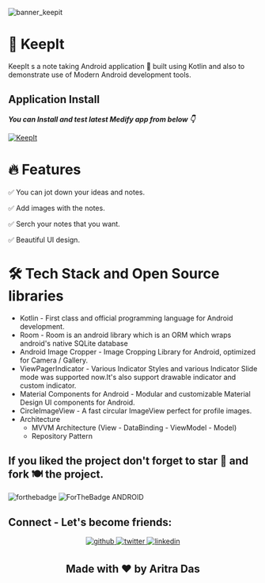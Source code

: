 ![banner_keepit](https://user-images.githubusercontent.com/80090908/192719856-94b8fcc8-8fdc-4380-bcc0-c79a1af5b138.png)


# 📔 KeepIt
KeepIt s a note taking Android application 📱 built using Kotlin and also to demonstrate use of Modern Android development tools.

## Application Install

***You can Install and test latest Medify app from below 👇***

[![KeepIt](https://img.shields.io/badge/KeepIt✅-APK-red.svg?style=for-the-badge&logo=android)](https://github.com/aritra-tech/KeepIt/releases/tag/1.0.0)

# 🔥 Features

✅ You can jot down your ideas and notes.

✅ Add images with the notes.

✅ Serch your notes that you want.

✅ Beautiful UI design.

# 🛠 Tech Stack and Open Source libraries 
- Kotlin - First class and official programming language for Android development.
- Room - Room is an android library which is an ORM which wraps android's native SQLite database
- Android Image Cropper - Image Cropping Library for Android, optimized for Camera / Gallery.
- ViewPagerIndicator - Various Indicator Styles and various Indicator Slide mode was supported now.It's also support drawable indicator and custom indicator.
- Material Components for Android - Modular and customizable Material Design UI components for Android.
- CircleImageView - A fast circular ImageView perfect for profile images.
- Architecture
   - MVVM Architecture (View - DataBinding - ViewModel - Model)
   - Repository Pattern

## If you liked the project don't forget to star 🌟 and fork 🍽 the project.
![forthebadge](https://forthebadge.com/images/badges/built-with-love.svg)
![ForTheBadge ANDROID](https://forthebadge.com/images/badges/built-for-android.svg)

## Connect - Let's become friends:
<div align="center">
<a href="https://github.com/aritra-tech" target="_blank">
<img src=https://img.shields.io/badge/github-%2324292e.svg?&style=for-the-badge&logo=github&logoColor=white alt=github style="margin-bottom: 5px;" />
</a>
<a href="https://twitter.com/aritratech" target="_blank">
<img src=https://img.shields.io/badge/twitter-%2300acee.svg?&style=for-the-badge&logo=twitter&logoColor=white alt=twitter style="margin-bottom: 5px;" />
</a>
<a href="https://www.linkedin.com/in/aritra-das-/" target="_blank">
<img src=https://img.shields.io/badge/linkedin-%231E77B5.svg?&style=for-the-badge&logo=linkedin&logoColor=white alt=linkedin style="margin-bottom: 5px;" />
</a>
</div> 
<h2 align="center">Made with ❤ by Aritra Das</h2>			
